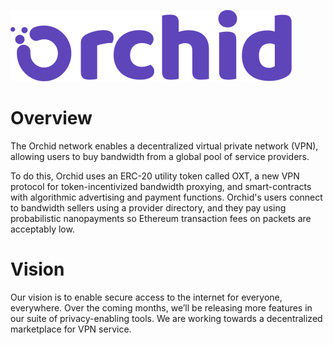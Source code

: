 ![](app-shared/assets/images/3.0x/name_logo.png "Orchid Logo")

Overview
========
The Orchid network enables a decentralized virtual private network (VPN),
allowing users to buy bandwidth from a global pool of service providers.

To do this, Orchid uses an ERC-20 utility token called OXT, a new VPN protocol
for token-incentivized bandwidth proxying, and smart-contracts with algorithmic
advertising and payment functions. Orchid's users connect to bandwidth sellers
using a provider directory, and they pay using probabilistic nanopayments so
Ethereum transaction fees on packets are acceptably low.

Vision
======
Our vision is to enable secure access to the internet for everyone, everywhere.
Over the coming months, we’ll be releasing more features in our suite of
privacy-enabling tools. We are working towards a decentralized marketplace for
VPN service.

